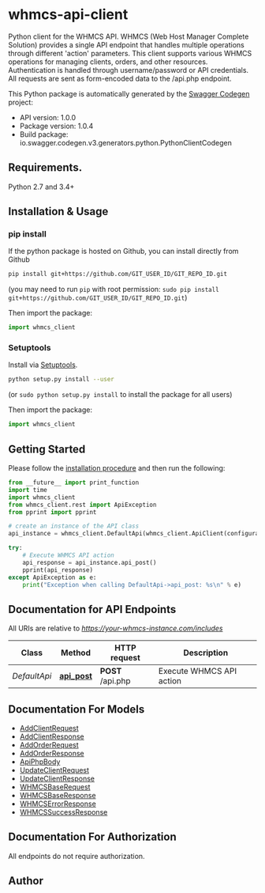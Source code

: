 # whmcs-api-client
Python client for the WHMCS API.  WHMCS (Web Host Manager Complete Solution) provides a single API endpoint that handles multiple operations through different 'action' parameters. This client supports various WHMCS operations for managing clients, orders, and other resources.  Authentication is handled through username/password or API credentials. All requests are sent as form-encoded data to the /api.php endpoint. 

This Python package is automatically generated by the [Swagger Codegen](https://github.com/swagger-api/swagger-codegen) project:

- API version: 1.0.0
- Package version: 1.0.4
- Build package: io.swagger.codegen.v3.generators.python.PythonClientCodegen

## Requirements.

Python 2.7 and 3.4+

## Installation & Usage
### pip install

If the python package is hosted on Github, you can install directly from Github

```sh
pip install git+https://github.com/GIT_USER_ID/GIT_REPO_ID.git
```
(you may need to run `pip` with root permission: `sudo pip install git+https://github.com/GIT_USER_ID/GIT_REPO_ID.git`)

Then import the package:
```python
import whmcs_client 
```

### Setuptools

Install via [Setuptools](http://pypi.python.org/pypi/setuptools).

```sh
python setup.py install --user
```
(or `sudo python setup.py install` to install the package for all users)

Then import the package:
```python
import whmcs_client
```

## Getting Started

Please follow the [installation procedure](#installation--usage) and then run the following:

```python
from __future__ import print_function
import time
import whmcs_client
from whmcs_client.rest import ApiException
from pprint import pprint

# create an instance of the API class
api_instance = whmcs_client.DefaultApi(whmcs_client.ApiClient(configuration))

try:
    # Execute WHMCS API action
    api_response = api_instance.api_post()
    pprint(api_response)
except ApiException as e:
    print("Exception when calling DefaultApi->api_post: %s\n" % e)
```

## Documentation for API Endpoints

All URIs are relative to *https://your-whmcs-instance.com/includes*

Class | Method | HTTP request | Description
------------ | ------------- | ------------- | -------------
*DefaultApi* | [**api_post**](docs/DefaultApi.md#api_post) | **POST** /api.php | Execute WHMCS API action

## Documentation For Models

 - [AddClientRequest](docs/AddClientRequest.md)
 - [AddClientResponse](docs/AddClientResponse.md)
 - [AddOrderRequest](docs/AddOrderRequest.md)
 - [AddOrderResponse](docs/AddOrderResponse.md)
 - [ApiPhpBody](docs/ApiPhpBody.md)
 - [UpdateClientRequest](docs/UpdateClientRequest.md)
 - [UpdateClientResponse](docs/UpdateClientResponse.md)
 - [WHMCSBaseRequest](docs/WHMCSBaseRequest.md)
 - [WHMCSBaseResponse](docs/WHMCSBaseResponse.md)
 - [WHMCSErrorResponse](docs/WHMCSErrorResponse.md)
 - [WHMCSSuccessResponse](docs/WHMCSSuccessResponse.md)

## Documentation For Authorization

 All endpoints do not require authorization.


## Author



